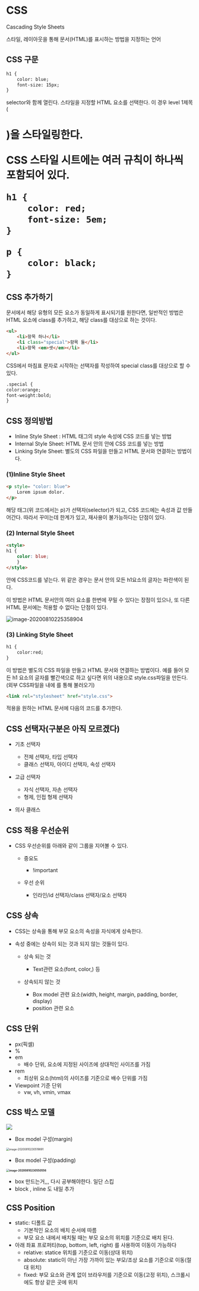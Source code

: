 # CSS

Cascading Style Sheets

스타일, 레이아웃을 통해 문서(HTML)를 표시하는 방법을 지정하는 언어



## CSS 구문

```html
h1 {
	color: blue;
	font-size: 15px;
}
```

selector와 함께 열린다. 스타일을 지정할 HTML 요소를 선택한다. 이 경우 level 1제목(<h1>)을 스타일링한다. 

CSS 스타일 시트에는 여러 규칙이 하나씩 포함되어 있다.

```html
h1 {
    color: red;
    font-size: 5em;
}

p {
    color: black;
}
```



## CSS 추가하기

문서에서 해당 유형의 모든 요소가 동일하게 표시되기를 원한다면, 일반적인 방법은 HTML 요소에 class를 추가하고, 해당 class를 대상으로 하는 것이다.



```html
<ul>
    <li>항목 하나</li>
    <li class="special">항목 둘</li>
    <li>항목 <em>셋</em></li>
</ul>
```

CSS에서 마침표 문자로 시작하는 선택자를 작성하여 special class를 대상으로 할 수 있다.

```html
.special {
color:orange;
font-weight:bold;
}
```



## CSS 정의방법

- Inline Style Sheet : HTML 태그의 style 속성에 CSS 코드를 넣는 방법
- Internal Style Sheet: HTML  문서 안의 <style>과 </style>안에 CSS 코드를 넣는 방법
- Linking Style Sheet: 별도의 CSS 파일을 만들고  HTML 문서와 연결하는 방법이다.



### (1)Inline Style Sheet

```html
<p style= "color: blue">
    Lorem ipsum dolor.
</p>
```

해당 태그(위 코드에서는 p)가 선택자(selector)가 되고, CSS 코드에는 속성과 값 만들어간다. 따라서 꾸미는데 한계가 있고, 재사용이 불가능하다는 단점이 있다.



### (2) Internal Style Sheet

```html
<style>
h1 {
    color: blue;
    }
</style>
```

<style>과 </style>안에 CSS코드를 넣는다. 위 같은 경우는 문서 안의 모든 h1요소의 글자는 파란색이 된다.

이 방법은 HTML 문서안의 여러 요소를 한번에 꾸밀 수 있다는 장점이 있으나, 또 다른 HTML 문서에는 적용할 수 없다는 단점이 있다.

![]()![image-20200810225358904](CSS.assets/image-20200810225358904.png)



### (3) Linking Style Sheet

```html
h1 {
	color:red;
}
```

이 방법은 별도의 CSS 파일을 만들고 HTML 문서와 연결하는 방법이다. 예를 들어 모든 h1 요소의 글자를 빨간색으로 하고 싶다면 위의 내용으로 style.css파일을 만든다.(외부 CSS파일을 <head> 내에 <link>를 통해 불러오기)

```html
<link rel="stylesheet" href="style.css">
```

적용을 원하는 HTML 문서에 다음의 코드를 추가한다.





## CSS 선택자(구분은 아직 모르겠다)

- 기초 선택자
  - 전체 선택자, 타입 선택자
  - 클래스 선택자, 아이디 선택자, 속성 선택자

- 고급 선택자
  - 자식 선택자, 자손 선택자
  - 형제, 인접 형제 선택자

- 의사 클래스





## CSS 적용 우선순위

- CSS 우선순위를 아래와 같이 그룹을 지어볼 수 있다.

  - 중요도
    - !important

  - 우선 순위
    - 인라인/id 선택자/class 선택자/요소 선택자





## CSS 상속

- CSS는 상속을 통해 부모 요소의 속성을 자식에게 상속한다.

- 속성 중에는 상속이 되는 것과 되지 않는 것들이 있다.

  - 상속 되는 것
    - Text관련 요소(font, color,) 등

  - 상속되지 않는 것
    - Box model 관련 요소(width, height, margin, padding, border, display)
    - position 관련 요소





## CSS 단위

- px(픽셀)
- %
- em
  - 배수 단위, 요소에 지정된 사이즈에 상대적인 사이즈를 가짐
- rem
  - 최상위 요소(html)의 사이즈를 기준으로 배수 단위를 가짐
- Viewpoint 기준 단위
  - vw, vh, vmin, vmax



## CSS 박스 모델

![](CSS.assets/image-20200810230428677.png)





- Box model 구성(margin)

![]()<img src="CSS.assets/image-20200810230519891.png" alt="image-20200810230519891" style="zoom:50%;" />



- Box model 구성(padding)

![]()**<img src="CSS.assets/image-20200810230550556.png" alt="image-20200810230550556" style="zoom:50%;" />**



- box 만드는거,,, 다시 공부해야한다. 일단 스킵
- block , inline 도 내일 추가





## CSS Position

- static: 디폴트 값
  - 기본적인 요소의 배치 순서에 따름
  - 부모 요소 내에서 배치될 때는 부모 요소의 위치를 기준으로 배치 된다.
- 아래 좌표 프로퍼티(top, bottom, left, right) 를 사용하여 이동이 가능하다
  - relative: statice 위치를 기준으로 이동(상대 위치)
  - absolute: static이 아닌 가장 가까이 있는 부모/조상 요소를 기준으로 이동(절대 위치)
  - fixed: 부모 요소와 관계 없이 브라우저를 기준으로 이동(고정 위치), 스크롤시에도 항상 같은 곳에 위치
